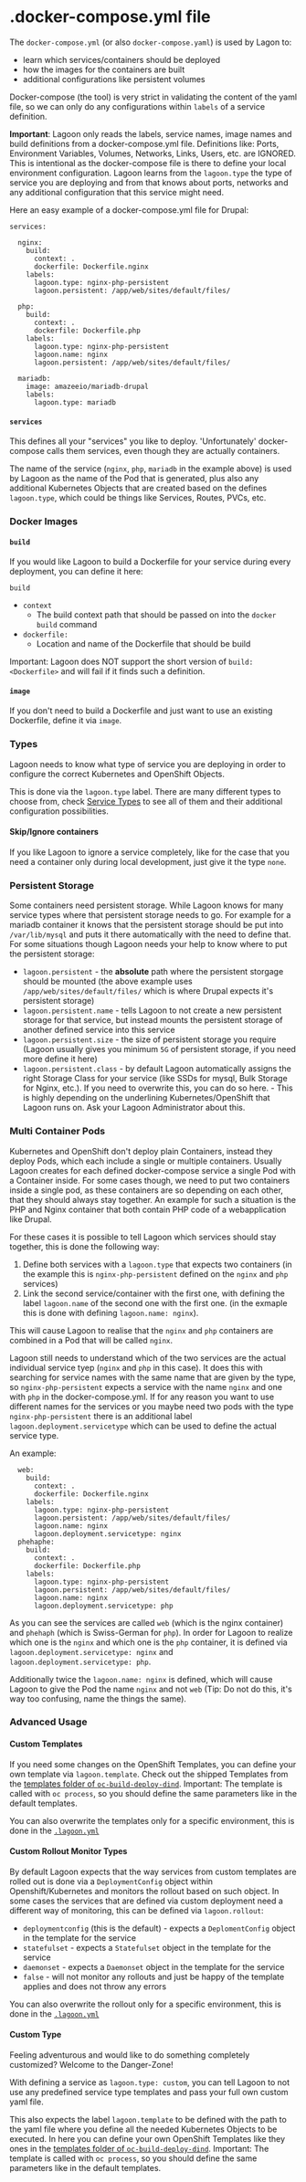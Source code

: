 # .docker-compose.yml file
The `docker-compose.yml` (or also `docker-compose.yaml`) is used by Lagon to:

* learn which services/containers should be deployed
* how the images for the containers are built
* additional configurations like persistent volumes

Docker-compose (the tool) is very strict in validating the content of the yaml file, so we can only do any configurations within `labels` of a service definition.

**Important**: Lagoon only reads the labels, service names, image names and build definitions from a docker-compose.yml file. Definitions like: Ports, Environment Variables, Volumes, Networks, Links, Users, etc. are IGNORED. This is intentional as the docker-compose file is there to define your local environment configuration. Lagoon learns from the `lagoon.type` the type of service you are deploying and from that knows about ports, networks and any additional configuration that this service might need.

Here an easy example of a docker-compose.yml file for Drupal:

```
services:

  nginx:
    build:
      context: .
      dockerfile: Dockerfile.nginx
    labels:
      lagoon.type: nginx-php-persistent
      lagoon.persistent: /app/web/sites/default/files/

  php:
    build:
      context: .
      dockerfile: Dockerfile.php
    labels:
      lagoon.type: nginx-php-persistent
      lagoon.name: nginx
      lagoon.persistent: /app/web/sites/default/files/

  mariadb:
    image: amazeeio/mariadb-drupal
    labels:
      lagoon.type: mariadb
```

#### `services`

This defines all your "services" you like to deploy. 'Unfortunately' docker-compose calls them services, even though they are actually containers.

The name of the service (`nginx`, `php`, `mariadb` in the example above) is used by Lagoon as the name of the Pod that is generated, plus also any additional Kubernetes Objects that are created based on the defines `lagoon.type`, which could be things like Services, Routes, PVCs, etc.

### Docker Images

#### `build`

If you would like Lagoon to build a Dockerfile for your service during every deployment, you can define it here:

`build`

* `context`
    * The build context path that should be passed on into the `docker build` command
* `dockerfile:`
    * Location and name of the Dockerfile that should be build

Important: Lagoon does NOT support the short version of `build: <Dockerfile>` and will fail if it finds such a definition.

#### `image`

If you don't need to build a Dockerfile and just want to use an existing Dockerfile, define it via `image`.

### Types

Lagoon needs to know what type of service you are deploying in order to configure the correct Kubernetes and OpenShift Objects.

This is done via the `lagoon.type` label. There are many different types to choose from, check [Service Types](./service_types.md) to see all of them and their additional configuration possibilities.

#### Skip/Ignore containers

If you like Lagoon to ignore a service completely, like for the case that you need a container only during local development, just give it the type `none`.

### Persistent Storage

Some containers need persistent storage. While Lagoon knows for many service types where that persistent storage needs to go. For example for a mariadb container it knows that the persistent storage should be put into `/var/lib/mysql` and puts it there automatically with the need to define that.
For some situations though Lagoon needs your help to know where to put the persistent storage:

* `lagoon.persistent` - the **absolute** path where the persistent storgage should be mounted (the above example uses `/app/web/sites/default/files/` which is where Drupal expects it's persistent storage)
* `lagoon.persistent.name` - tells Lagoon to not create a new persistent storage for that service, but instead mounts the persistent storage of another defined service into this service
* `lagoon.persistent.size` - the size of persistent storage you require (Lagoon usually gives you minimum `5G` of persistent storage, if you need more define it here)
* `lagoon.persistent.class` - by default Lagoon automatically assigns the right Storage Class for your service (like SSDs for mysql, Bulk Storage for Nginx, etc.). If you need to overwrite this, you can do so here. - This is highly depending on the underlining Kubernetes/OpenShift that Lagoon runs on. Ask your Lagoon Administrator about this.

### Multi Container Pods

Kubernetes and OpenShift don't deploy plain Containers, instead they deploy Pods, which each include a single or multiple containers. Usually Lagoon creates for each defined docker-compose service a single Pod with a Container inside. For some cases though, we need to put two containers inside a single pod, as these containers are so depending on each other, that they should always stay together. An example for such a situation is the PHP and Nginx container that both contain PHP code of a webapplication like Drupal.

For these cases it is possible to tell Lagoon which services should stay together, this is done the following way:

1. Define both services with a `lagoon.type` that expects two containers (in the example this is `nginx-php-persistent` defined on the `nginx` and `php` services)
2. Link the second service/container with the first one, with defining the label `lagoon.name` of the second one with the first one. (in the exmaple this is done with defining `lagoon.name: nginx`).

This will cause Lagoon to realise that the `nginx` and `php` containers are combined in a Pod that will be called `nginx`.

Lagoon still needs to understand which of the two services are the actual individual service tyep (`nginx` and `php` in this case). It does this with searching for service names with the same name that are given by the type, so `nginx-php-persistent` expects a service with the name `nginx` and one with `php` in the docker-compose.yml. If for any reason you want to use different names for the services or you maybe need two pods with the type `nginx-php-persistent` there is an additional label `lagoon.deployment.servicetype` which can be used to define the actual service type.

An example:

```
  web:
    build:
      context: .
      dockerfile: Dockerfile.nginx
    labels:
      lagoon.type: nginx-php-persistent
      lagoon.persistent: /app/web/sites/default/files/
      lagoon.name: nginx
      lagoon.deployment.servicetype: nginx
  phehaphe:
    build:
      context: .
      dockerfile: Dockerfile.php
    labels:
      lagoon.type: nginx-php-persistent
      lagoon.persistent: /app/web/sites/default/files/
      lagoon.name: nginx
      lagoon.deployment.servicetype: php
```

As you can see the services are called `web` (which is the nginx container) and `phehaph` (which is Swiss-German for `php`). In order for Lagoon to realize which one is the `nginx` and which one is the `php` container, it is defined via `lagoon.deployment.servicetype: nginx` and `lagoon.deployment.servicetype: php`.

Additionally twice the `lagoon.name: nginx` is defined, which will cause Lagoon to give the Pod the name `nginx` and not `web` (Tip: Do not do this, it's way too confusing, name the things the same).


### Advanced Usage

#### Custom Templates

If you need some changes on the OpenShift Templates, you can define your own template via `lagoon.template`. Check out the shipped Templates from the [templates folder of `oc-build-deploy-dind`](https://github.com/amazeeio/lagoon/tree/master/images/oc-build-deploy-dind/openshift-templates). Important: The template is called with `oc process`, so you should define the same parameters like in the default templates.

You can also overwrite the templates only for a specific environment, this is done in the [`.lagoon.yml`](/using_lagoon/lagoon_yml.md/#environmentsnametypes)

#### Custom Rollout Monitor Types

By default Lagoon expects that the way services from custom templates are rolled out is done via a `DeploymentConfig` object within Openshift/Kubernetes and monitors the rollout based on such object. In some cases the services that are defined via custom deployment need a different way of monitoring, this can be defined via `lagoon.rollout`:

- `deploymentconfig` (this is the default) - expects a `DeplomentConfig` object in the template for the service
- `statefulset` - expects a `Statefulset` object in the template for the service
- `daemonset` - expects a `Daemonset` object in the template for the service
- `false` - will not monitor any rollouts and just be happy of the template applies and does not throw any errors

You can also overwrite the rollout only for a specific environment, this is done in the [`.lagoon.yml`](/using_lagoon/lagoon_yml.md/#environmentsnamerollouts)

#### Custom Type

Feeling adventurous and would like to do something completely customized? Welcome to the Danger-Zone!

With defining a service as `lagoon.type: custom`, you can tell Lagoon to not use any predefined service type templates and pass your full own custom yaml file.

This also expects the label `lagoon.template` to be defined with the path to the yaml file where you define all the needed Kubernetes Objects to be executed. In here you can define your own OpenShift Templates like they ones in the [templates folder of `oc-build-deploy-dind`](https://github.com/amazeeio/lagoon/tree/master/images/oc-build-deploy-dind/openshift-templates). Important: The template is called with `oc process`, so you should define the same parameters like in the default templates.

